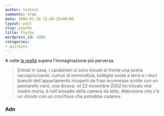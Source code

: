 ```yaml
---
author: leibniz
comments: true
date: 2006-01-10 12:40:32+00:00
layout: post
slug: psycho
title: Psycho
wordpress_id: 1980
categories:
- quirkies
---
```


A volte [la realtà](http://www.adnkronos.com/3Level.php?cat=Cronaca&loid=1.0.267931257) supera l'immaginazione più perversa.


> Entrati in casa, i carabinieri si sono trovati di  fronte una scena raccapricciante: cumuli di immondizia, bottiglie  vuote a terra e i muri bianchi dell'appartamento ricoperti da frasi  sconnesse scritte con un pennarello nero, una diceva: «il 22 novembre 2002 ho trovato mia madre morta, è nell'armadio della camera da  letto. Attenzione che c'è un chiodo con un crocifisso che potrebbe  cadere».




### Adn
